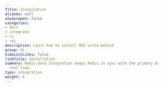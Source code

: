 ```yaml
---
Title: Installation
aliases: null
alwaysopen: false
categories:
- docs
- integrate
- rs
- rdi
description: Learn how to install RDI write-behind
group: di
hideListLinks: false
linkTitle: Installation
summary: Redis Data Integration keeps Redis in sync with the primary database in near
  real time.
type: integration
weight: 8
---
```



